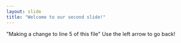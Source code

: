 ```yaml
---
layout: slide
title: "Welcome to our second slide!"
---
```

"Making a change to line 5 of this file"
Use the left arrow to go back!
